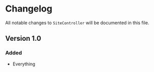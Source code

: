 # Changelog

All notable changes to `SiteController` will be documented in this file.

## Version 1.0

### Added
- Everything
